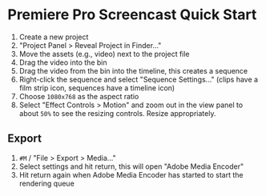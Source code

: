 # Premiere Pro Screencast Quick Start

1. Create a new project
2. "Project Panel > Reveal Project in Finder..."
3. Move the assets (e.g., video) next to the project file
4. Drag the video into the bin
5. Drag the video from the bin into the timeline, this creates a sequence
6. Right-click the sequence and select "Sequence Settings..." (clips have a film strip icon, sequences have a timeline icon)
7. Choose `1080x768` as the aspect ratio
8. Select "Effect Controls > Motion" and zoom out in the view panel to about `50%` to see the resizing controls. Resize appropriately.

## Export

1. `#M` / "File > Export > Media..."
2. Select settings and hit return, this will open "Adobe Media Encoder"
3. Hit return again when Adobe Media Encoder has started to start the rendering queue